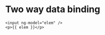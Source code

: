 # Two way data binding

<body ng-app>

    <input ng-model="elem" />
    <p>{{ elem }}</p>

</body>
